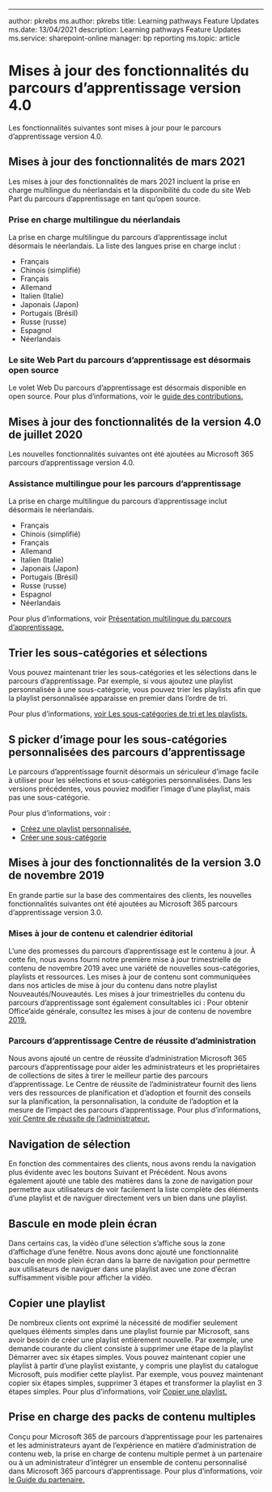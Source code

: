 ---
author: pkrebs ms.author: pkrebs title: Learning pathways Feature Updates ms.date: 13/04/2021 description: Learning pathways Feature Updates ms.service: sharepoint-online manager: bp reporting ms.topic: article

# <a name="learning-pathways-version-40-feature-updates"></a>Mises à jour des fonctionnalités du parcours d’apprentissage version 4.0
Les fonctionnalités suivantes sont mises à jour pour le parcours d’apprentissage version 4.0.  

## <a name="march-2021-feature-updates"></a>Mises à jour des fonctionnalités de mars 2021
Les mises à jour des fonctionnalités de mars 2021 incluent la prise en charge multilingue du néerlandais et la disponibilité du code du site Web Part du parcours d’apprentissage en tant qu’open source. 

### <a name="multilingual-support-for-dutch"></a>Prise en charge multilingue du néerlandais 
La prise en charge multilingue du parcours d’apprentissage inclut désormais le néerlandais. La liste des langues prise en charge inclut : 
- Français     
- Chinois (simplifié) 
- Français 
- Allemand 
- Italien (Italie) 
- Japonais (Japon) 
- Portugais (Brésil) 
- Russe (russe) 
- Espagnol
- Néerlandais 

### <a name="learning-pathways-web-part-is-now-open-source"></a>Le site Web Part du parcours d’apprentissage est désormais open source
Le volet Web Du parcours d’apprentissage est désormais disponible en open source. Pour plus d’informations, voir le [guide des contributions.](https://github.com/pnp/custom-learning-office-365#contributions)

## <a name="july-2020-version-40-feature-updates"></a>Mises à jour des fonctionnalités de la version 4.0 de juillet 2020 

Les nouvelles fonctionnalités suivantes ont été ajoutées au Microsoft 365 parcours d’apprentissage version 4.0. 

### <a name="multilingual-support-for-learning-pathways"></a>Assistance multilingue pour les parcours d’apprentissage 
La prise en charge multilingue du parcours d’apprentissage inclut désormais le néerlandais. 
- Français     
- Chinois (simplifié) 
- Français 
- Allemand 
- Italien (Italie) 
- Japonais (Japon) 
- Portugais (Brésil) 
- Russe (russe) 
- Espagnol
- Néerlandais 


Pour plus d’informations, voir [Présentation multilingue du parcours d’apprentissage.](custom_overview.md) 

## <a name="sort-subcategories-and-playlists"></a>Trier les sous-catégories et sélections

Vous pouvez maintenant trier les sous-catégories et les sélections dans le parcours d’apprentissage. Par exemple, si vous ajoutez une playlist personnalisée à une sous-catégorie, vous pouvez trier les playlists afin que la playlist personnalisée apparaisse en premier dans l’ordre de tri. 

Pour plus d’informations, [voir Les sous-catégories de tri et les playlists.](custom_sortsubplay.md) 

## <a name="image-picker-for-learning-pathways-custom-subcategories"></a>S picker d’image pour les sous-catégories personnalisées des parcours d’apprentissage 
Le parcours d’apprentissage fournit désormais un sériculeur d’image facile à utiliser pour les sélections et sous-catégories personnalisées.  Dans les versions précédentes, vous pouviez modifier l’image d’une playlist, mais pas une sous-catégorie.  

Pour plus d’informations, voir :
- [Créez une playlist personnalisée.](custom_createnewplaylist.md) 
- [Créer une sous-catégorie](custom_createnewcat.md)

## <a name="november-2019-version-30-feature-updates"></a>Mises à jour des fonctionnalités de la version 3.0 de novembre 2019
En grande partie sur la base des commentaires des clients, les nouvelles fonctionnalités suivantes ont été ajoutées au Microsoft 365 parcours d’apprentissage version 3.0.

### <a name="content-updates-and-editorial-calendar"></a>Mises à jour de contenu et calendrier éditorial
L’une des promesses du parcours d’apprentissage est le contenu à jour. À cette fin, nous avons fourni notre première mise à jour trimestrielle de contenu de novembre 2019 avec une variété de nouvelles sous-catégories, playlists et ressources. Les mises à jour de contenu sont communiquées dans nos articles de mise à jour du contenu dans notre playlist Nouveautés/Nouveautés. Les mises à jour trimestrielles du contenu du parcours d’apprentissage sont également consultables ici : Pour obtenir Office’aide générale, consultez les mises à jour de contenu de novembre [2019.](custom_contentupdates.md)

### <a name="learning-pathways-admin-success-center"></a>Parcours d’apprentissage Centre de réussite d’administration
Nous avons ajouté un centre de réussite d’administration Microsoft 365 parcours d’apprentissage pour aider les administrateurs et les propriétaires de collections de sites à tirer le meilleur partie des parcours d’apprentissage. Le Centre de réussite de l’administrateur fournit des liens vers des ressources de planification et d’adoption et fournit des conseils sur la planification, la personnalisation, la conduite de l’adoption et la mesure de l’impact des parcours d’apprentissage. Pour plus d’informations, [voir Centre de réussite de l’administrateur.](custom_successcenter.md)

## <a name="playlist-navigation"></a>Navigation de sélection
En fonction des commentaires des clients, nous avons rendu la navigation plus évidente avec les boutons Suivant et Précédent. Nous avons également ajouté une table des matières dans la zone de navigation pour permettre aux utilisateurs de voir facilement la liste complète des éléments d’une playlist et de naviguer directement vers un bien dans une playlist.

## <a name="toggle-full-screen-mode"></a>Bascule en mode plein écran
Dans certains cas, la vidéo d’une sélection s’affiche sous la zone d’affichage d’une fenêtre. Nous avons donc ajouté une fonctionnalité bascule en mode plein écran dans la barre de navigation pour permettre aux utilisateurs de naviguer dans une playlist avec une zone d’écran suffisamment visible pour afficher la vidéo.

## <a name="copy-a-playlist"></a>Copier une playlist
De nombreux clients ont exprimé la nécessité de modifier seulement quelques éléments simples dans une playlist fournie par Microsoft, sans avoir besoin de créer une playlist entièrement nouvelle. Par exemple, une demande courante du client consiste à supprimer une étape de la playlist Démarrer avec six étapes simples. Vous pouvez maintenant copier une playlist à partir d’une playlist existante, y compris une playlist du catalogue Microsoft, puis modifier cette playlist. Par exemple, vous pouvez maintenant copier six étapes simples, supprimer 3 étapes et transformer la playlist en 3 étapes simples. Pour plus d’informations, voir [Copier une playlist.](custom_copyplaylist.md)

## <a name="multi-content-pack-support"></a>Prise en charge des packs de contenu multiples
Conçu pour Microsoft 365 de parcours d’apprentissage pour les partenaires et les administrateurs ayant de l’expérience en matière d’administration de contenu web, la prise en charge de contenu multiple permet à un partenaire ou à un administrateur d’intégrer un ensemble de contenu personnalisé dans Microsoft 365 parcours d’apprentissage. Pour plus d’informations, voir [le Guide du partenaire.](custom_partnerguide.md)

